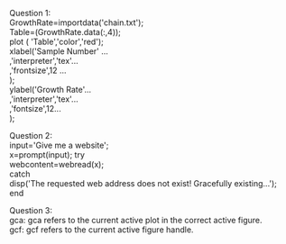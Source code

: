 Question 1:    
GrowthRate=importdata('chain.txt');      
Table=(GrowthRate.data(:,4));     
plot ( 'Table','color','red');    
xlabel('Sample Number' ...     
    ,'interpreter','tex'...    
    ,'frontsize',12 ...  
    );  
ylabel('Growth Rate'...  
     ,'interpreter','tex'...  
     ,'fontsize',12...    
      );  

Question 2:    
input='Give me a website';  
x=prompt(input); 
try  
    webcontent=webread(x);  
catch  
    disp('The requested web address does not exist! Gracefully existing...');  
end  

Question 3:  
gca:  gca refers to the current active plot in the correct active figure.    
gcf: gcf refers to the current active figure handle.  


